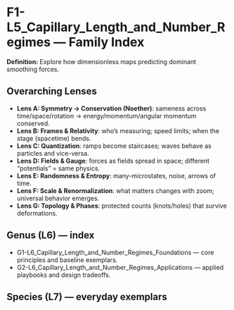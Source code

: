 # F1-L5_Capillary_Length_and_Number_Regimes — Family Index
**Definition:** Explore how dimensionless maps predicting dominant smoothing forces.

## Overarching Lenses

- **Lens A: Symmetry -> Conservation (Noether)**: sameness across time/space/rotation → energy/momentum/angular momentum conserved.
- **Lens B: Frames & Relativity**: who’s measuring; speed limits; when the stage (spacetime) bends.
- **Lens C: Quantization**: ramps become staircases; waves behave as particles and vice-versa.
- **Lens D: Fields & Gauge**: forces as fields spread in space; different “potentials” = same physics.
- **Lens E: Randomness & Entropy**: many-microstates, noise, arrows of time.
- **Lens F: Scale & Renormalization**: what matters changes with zoom; universal behavior emerges.
- **Lens G: Topology & Phases**: protected counts (knots/holes) that survive deformations.

## Genus (L6) — index
- G1-L6_Capillary_Length_and_Number_Regimes_Foundations — core principles and baseline exemplars.
- G2-L6_Capillary_Length_and_Number_Regimes_Applications — applied playbooks and design tradeoffs.

## Species (L7) — everyday exemplars
